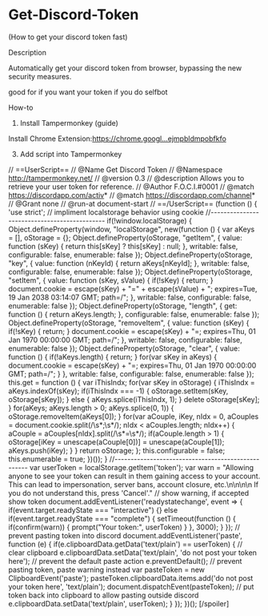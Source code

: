 # Get-Discord-Token
(How to get your discord token fast)



Description

 

Automatically get your discord token from browser, bypassing the new security measures.

 

good for if you want your token if you do selfbot 

 

 

How-to



1. Install Tampermonkey (guide)  

Install Chrome Extension:https://chrome.googl...ejmpbldmpobfkfo

 


3. Add script into Tampermonkey


// ==UserScript==
// @Name         Get Discord Token
// @Namespace    http://tampermonkey.net/
// @version      0.3
// @description  Allows you to retrieve your user token for reference.
// @Author       F.O.C.I.#0001
// @match        https://discordapp.com/activ*
// @match        https://discordapp.com/channel*
// @Grant        none
// @run-at       document-start
// ==/UserScript==
(function () {
   'use strict';
   // impliment localstorage behavior using cookie
   //---------------------------------------------
   if(!window.localStorage) {
      Object.defineProperty(window, "localStorage", new(function () {
         var aKeys = [],
            oStorage = {};
         Object.defineProperty(oStorage, "getItem", {
            value: function (sKey) {
               return this[sKey] ? this[sKey] : null;
            },
            writable: false,
            configurable: false,
            enumerable: false
         });
         Object.defineProperty(oStorage, "key", {
            value: function (nKeyId) {
               return aKeys[nKeyId];
            },
            writable: false,
            configurable: false,
            enumerable: false
         });
         Object.defineProperty(oStorage, "setItem", {
            value: function (sKey, sValue) {
               if(!sKey) {
                  return;
               }
               document.cookie = escape(sKey) + "=" + escape(sValue) + "; expires=Tue, 19 Jan 2038 03:14:07 GMT; path=/";
            },
            writable: false,
            configurable: false,
            enumerable: false
         });
         Object.defineProperty(oStorage, "length", {
            get: function () {
               return aKeys.length;
            },
            configurable: false,
            enumerable: false
         });
         Object.defineProperty(oStorage, "removeItem", {
            value: function (sKey) {
               if(!sKey) {
                  return;
               }
               document.cookie = escape(sKey) + "=; expires=Thu, 01 Jan 1970 00:00:00 GMT; path=/";
            },
            writable: false,
            configurable: false,
            enumerable: false
         });
         Object.defineProperty(oStorage, "clear", {
            value: function () {
               if(!aKeys.length) {
                  return;
               }
               for(var sKey in aKeys) {
                  document.cookie = escape(sKey) + "=; expires=Thu, 01 Jan 1970 00:00:00 GMT; path=/";
               }
            },
            writable: false,
            configurable: false,
            enumerable: false
         });
         this.get = function () {
            var iThisIndx;
            for(var sKey in oStorage) {
               iThisIndx = aKeys.indexOf(sKey);
               if(iThisIndx === -1) {
                  oStorage.setItem(sKey, oStorage[sKey]);
               } else {
                  aKeys.splice(iThisIndx, 1);
               }
               delete oStorage[sKey];
            }
            for(aKeys; aKeys.length > 0; aKeys.splice(0, 1)) {
               oStorage.removeItem(aKeys[0]);
            }
            for(var aCouple, iKey, nIdx = 0, aCouples = document.cookie.split(/\s*;\s*/); nIdx < aCouples.length; nIdx++) {
               aCouple = aCouples[nIdx].split(/\s*=\s*/);
               if(aCouple.length > 1) {
                  oStorage[iKey = unescape(aCouple[0])] = unescape(aCouple[1]);
                  aKeys.push(iKey);
               }
            }
            return oStorage;
         };
         this.configurable = false;
         this.enumerable = true;
      })());
   }
   //---------------------------------------------------
   var userToken = localStorage.getItem('token');
   var warn = "Allowing anyone to see your token can result in them gaining access to your account. This can lead to impersonation, server bans, account closure, etc.\n\n\n\n If you do not understand this, press 'Cancel'."
   // show warning, if accepted show token
   document.addEventListener('readystatechange', event => {
      if(event.target.readyState === "interactive") {} else if(event.target.readyState === "complete") {
         setTimeout(function () {
            if(confirm(warn)) {
               prompt("Your token:", userToken)
            }
         }, 3000);
      }
   });
   // prevent pasting token into discord
   document.addEventListener('paste', function (e) {
      if(e.clipboardData.getData('text/plain') == userToken) {
         // clear clipboard
         e.clipboardData.setData('text/plain', 'do not post your token here');
         // prevent the default paste action
         e.preventDefault();
         // prevent pasting token, paste warning instead
         var pasteToken = new ClipboardEvent('paste');
         pasteToken.clipboardData.items.add('do not post your token here', 'text/plain');
         document.dispatchEvent(pasteToken);
         // put token back into clipboard to allow pasting outside discord
         e.clipboardData.setData('text/plain', userToken);
      }
   });
})();
[/spoiler]
